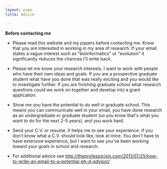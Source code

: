 ```yaml
---
layout: page
title: Advice

---
```


**Before contacting me**

- Please read this website and my papers before contacting me. Know that you are interested in working in my area of research. If your email states a vague interest such as "bioinformatics" or "evolution" it significantly reduces the chances I'll write back.

- Please let me know your research interests. I want to work with people who have their own ideas and goals. If you are a prospective graduate student what have you done that was really exciting and you would like to investigate further. If you are finishing graduate school what research questions could we work on together and develop into a grant application.

- Show me you have the potential to do well in graduate school. This means you can communicate well in your email, you have done research as an undergraduate or graduate student (so you know that's what you want to do for the next 2-5 years), and you work hard.

- Send your C.V. or resume. It helps me to see your experience. If you don't know what a C.V. should look like, look at mine. You don't have to have extensive experience, but I want to see you've been working toward your goals in school and research. 

- For additional advice see http://theprofessorisin.com/2011/07/25/how-to-write-an-email-to-a-potential-ph-d-advisor/

